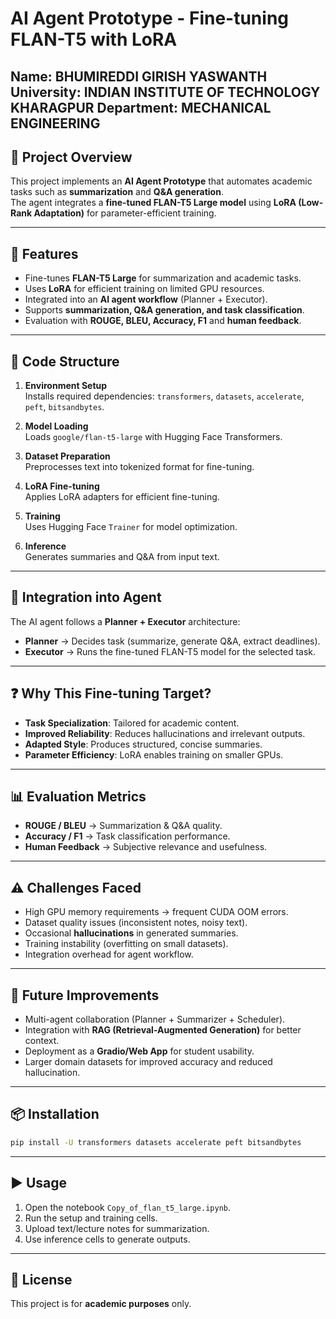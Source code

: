 # AI Agent Prototype - Fine-tuning FLAN-T5 with LoRA
## Name: BHUMIREDDI GIRISH YASWANTH University: INDIAN INSTITUTE OF TECHNOLOGY KHARAGPUR Department: MECHANICAL ENGINEERING

   

## 📌 Project Overview
This project implements an **AI Agent Prototype** that automates academic tasks such as **summarization** and **Q&A generation**.  
The agent integrates a **fine-tuned FLAN-T5 Large model** using **LoRA (Low-Rank Adaptation)** for parameter-efficient training.

---

## 🚀 Features
- Fine-tunes **FLAN-T5 Large** for summarization and academic tasks.
- Uses **LoRA** for efficient training on limited GPU resources.
- Integrated into an **AI agent workflow** (Planner + Executor).
- Supports **summarization, Q&A generation, and task classification**.
- Evaluation with **ROUGE, BLEU, Accuracy, F1** and **human feedback**.

---

## 📂 Code Structure
1. **Environment Setup**  
   Installs required dependencies: `transformers`, `datasets`, `accelerate`, `peft`, `bitsandbytes`.

2. **Model Loading**  
   Loads `google/flan-t5-large` with Hugging Face Transformers.

3. **Dataset Preparation**  
   Preprocesses text into tokenized format for fine-tuning.

4. **LoRA Fine-tuning**  
   Applies LoRA adapters for efficient fine-tuning.

5. **Training**  
   Uses Hugging Face `Trainer` for model optimization.

6. **Inference**  
   Generates summaries and Q&A from input text.

---

## 🧩 Integration into Agent
The AI agent follows a **Planner + Executor** architecture:
- **Planner** → Decides task (summarize, generate Q&A, extract deadlines).  
- **Executor** → Runs the fine-tuned FLAN-T5 model for the selected task.

---

## ❓ Why This Fine-tuning Target?
- **Task Specialization**: Tailored for academic content.  
- **Improved Reliability**: Reduces hallucinations and irrelevant outputs.  
- **Adapted Style**: Produces structured, concise summaries.  
- **Parameter Efficiency**: LoRA enables training on smaller GPUs.

---

## 📊 Evaluation Metrics
- **ROUGE / BLEU** → Summarization & Q&A quality.  
- **Accuracy / F1** → Task classification performance.  
- **Human Feedback** → Subjective relevance and usefulness.  

---

## ⚠️ Challenges Faced
- High GPU memory requirements → frequent CUDA OOM errors.  
- Dataset quality issues (inconsistent notes, noisy text).  
- Occasional **hallucinations** in generated summaries.  
- Training instability (overfitting on small datasets).  
- Integration overhead for agent workflow.  

---

## 🔮 Future Improvements
- Multi-agent collaboration (Planner + Summarizer + Scheduler).  
- Integration with **RAG (Retrieval-Augmented Generation)** for better context.  
- Deployment as a **Gradio/Web App** for student usability.  
- Larger domain datasets for improved accuracy and reduced hallucination.

---

## 📦 Installation
```bash
pip install -U transformers datasets accelerate peft bitsandbytes
```

---

## ▶️ Usage
1. Open the notebook `Copy_of_flan_t5_large.ipynb`.  
2. Run the setup and training cells.  
3. Upload text/lecture notes for summarization.  
4. Use inference cells to generate outputs.

---

## 📝 License
This project is for **academic purposes** only.
